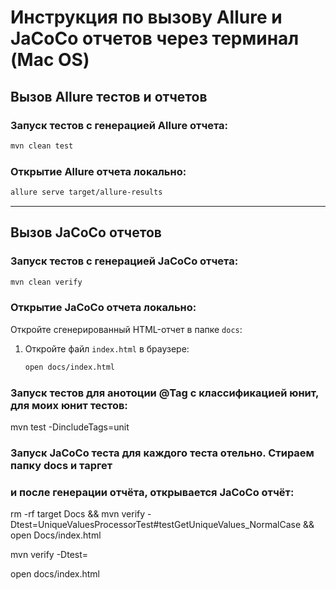 # Инструкция по вызову Allure и JaCoCo отчетов через терминал (Mac OS)

## Вызов Allure тестов и отчетов

### Запуск тестов с генерацией Allure отчета:
```bash
mvn clean test
```

### Открытие Allure отчета локально:
```bash
allure serve target/allure-results
```

---

## Вызов JaCoCo отчетов

### Запуск тестов с генерацией JaCoCo отчета:
```bash
mvn clean verify 
```

### Открытие JaCoCo отчета локально:
Откройте сгенерированный HTML-отчет в папке `docs`:

1. Откройте файл `index.html` в браузере:
   ```bash
   open docs/index.html
   ```

### Запуск тестов для анотоции @Tag с классификацией юнит, для моих юнит тестов:
mvn test -DincludeTags=unit  

### Запуск JaCoCo теста для каждого теста отельно. Стираем папку docs и таргет
### и после генерации отчёта, открывается JaCoCo отчёт:
rm -rf target Docs && mvn verify -Dtest=UniqueValuesProcessorTest#testGetUniqueValues_NormalCase && open Docs/index.html





mvn verify -Dtest=

open docs/index.html
